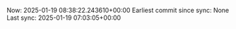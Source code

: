 Now: 2025-01-19 08:38:22.243610+00:00 Earliest commit since sync: None Last sync: 2025-01-19 07:03:05+00:00
